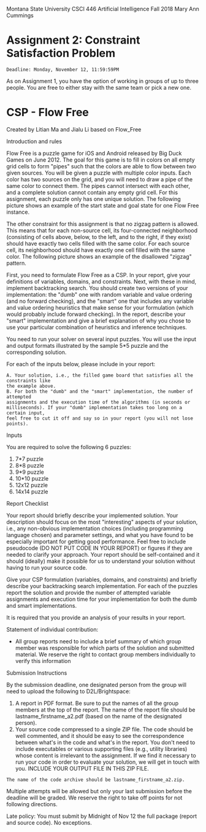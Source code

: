 Montana State University
CSCI 446 Artificial Intelligence Fall 2018
Mary Ann Cummings
# Assignment 2: Constraint Satisfaction Problem

```
Deadline: Monday, November 12, 11:59:59PM
```
As on Assignment 1, you have the option of working in groups of up to three
people. You are free to either stay with the same team or pick a new one.

# CSP - Flow Free

Created by Litian Ma and Jialu Li based on Flow_Free

Introduction and rules

Flow Free is a puzzle game for iOS and Android released by Big Duck Games on
June 2012. The goal for this game is to fill in colors on all empty grid cells to form
"pipes" such that the colors are able to flow between two given sources. You will be
given a puzzle with multiple color inputs. Each color has two sources on the grid, and
you will need to draw a pipe of the same color to connect them. The pipes cannot
intersect with each other, and a complete solution cannot contain any empty grid cell.
For this assignment, each puzzle only has one unique solution. The following picture
shows an example of the start state and goal state for one Flow Free instance.

The other constraint for this assignment is that no zigzag pattern is allowed. This
means that for each non-source cell, its four-connected neighborhood (consisting of
cells above, below, to the left, and to the right, if they exist) should have exactly two
cells filled with the same color. For each source cell, its neighborhood should have
exactly one cell filled with the same color. The following picture shows an example of
the disallowed "zigzag" pattern.


First, you need to formulate Flow Free as a CSP. In your report, give your definitions
of variables, domains, and constraints. Next, with these in mind, implement
backtracking search. You should create two versions of your implementation: the
"dumb" one with random variable and value ordering (and no forward checking), and
the "smart" one that includes any variable and value ordering heuristics that make
sense for your formulation (which would probably include forward checking). In the
report, describe your "smart" implementation and give a brief explanation of why you
chose to use your particular combination of heuristics and inference techniques.

You need to run your solver on several input puzzles. You will use the input and
output formats illustrated by the sample 5*5 puzzle and the corresponding solution.

For each of the inputs below, please include in your report:

```
A. Your solution, i.e., the filled game board that satisfies all the constraints like
the example above.
B. For both the "dumb" and the "smart" implementation, the number of attempted
assignments and the execution time of the algorithms (in seconds or
milliseconds). If your "dumb" implementation takes too long on a certain input,
feel free to cut it off and say so in your report (you will not lose points).
```
Inputs

You are required to solve the following 6 puzzles:

1. 7*7 puzzle
2. 8*8 puzzle
3. 9*9 puzzle
4. 10*10 puzzle
5. 12x12 puzzle
6. 14x14 puzzle


Report Checklist

Your report should briefly describe your implemented solution. Your description
should focus on the most "interesting" aspects of your solution, i.e., any non-obvious
implementation choices (including programming language chosen) and parameter
settings, and what you have found to be especially important for getting good
performance. Feel free to include pseudocode (DO NOT PUT CODE IN YOUR
REPORT) or figures if they are needed to clarify your approach. Your report should
be self-contained and it should (ideally) make it possible for us to understand your
solution without having to run your source code.

Give your CSP formulation (variables, domains, and constraints) and briefly describe
your backtracking search implementation. For each of the puzzles report the solution
and provide the number of attempted variable assignments and execution time for
your implementation for both the dumb and smart implementations.

It is required that you provide an analysis of your results in your report.

Statement of individual contribution:

- All group reports need to include a brief summary of which group member was
    responsible for which parts of the solution and submitted material. We reserve
    the right to contact group members individually to verify this information

Submission Instructions

By the submission deadline, one designated person from the group will need to
upload the following to D2L/Brightspace:

1. A report in PDF format. Be sure to put the names of all the group members at
    the top of the report. The name of the report file should
    be lastname_firstname_a2.pdf (based on the name of the designated person).
2. Your source code compressed to a single ZIP file. The code should be well
    commented, and it should be easy to see the correspondence between what's in
    the code and what's in the report. You don't need to include executables or
    various supporting files (e.g., utility libraries) whose content is irrelevant to the
    assignment. If we find it necessary to run your code in order to evaluate your
    solution, we will get in touch with you. INCLUDE YOUR OUTPUT FILE IN
    THIS ZIP FILE.

```
The name of the code archive should be lastname_firstname_a2.zip.
```

Multiple attempts will be allowed but only your last submission before the deadline
will be graded. We reserve the right to take off points for not following directions.

Late policy: You must submit by Midnight of Nov 12 the full package (report and
source code). No exceptions.


